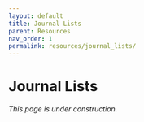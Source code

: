 ```yaml
---
layout: default
title: Journal Lists
parent: Resources
nav_order: 1
permalink: resources/journal_lists/
---
```


# Journal Lists

_This page is under construction._